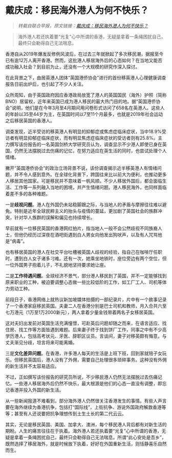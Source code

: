 # 戴庆成：移民海外港人为何不快乐？

>*转载自联合早报，原文链接：[戴庆成：移民海外港人为何不快乐？](https://www.zaobao.com/news/china/story20220524-1275773)*

<blockquote>海外港人若还执着要“光复”心中所谓的香港，无疑是拿着一条绳困扰自己，最终只会勒得自己无法喘息。</blockquote>

香港自从2019年爆发反修例风波后，在过去三年就掀起了多次移民潮，据报至今已有逾12万人离开香港。然而，这批港人移居海外后的心态如何？在当地又能否成功融入社会？到目前为止，还没有一个大规模的研究作深入探讨。

在此背景之下，由居英港人团体“英国港侨协会”进行的首份移英港人心理健康调查报告日前出炉后，也引起了不少人关注。

众所周知，由于英国政府因应香港政局放宽了港人的英国国民（海外）护照（简称BNO）居留权，近年来英国已成为港人移民的最大热门目的地。据“英国港侨协会”说明，他们是在今年3月至4月期间用问卷形式访问了658名在英港人。这些人的年龄以35至44岁为主，在英国时间以7至11个月最多，也就是2019年社会运动之后移居英国的香港人。

调查发现，近半受访的移英港人有明显的抑郁症或焦虑症临床症状，当中18.9%受访者有明显抑郁症临床症状，而有明显焦虑症临床症状的受访者则有25.8%。主力撰写该份报告的一名英国剑桥大学研究员认为，调查显示不少港人即使已身在英国，仍然无法摆脱过去伤痛的记忆，在努力适应在英生活的同时，也尝试处理个人情绪。

撇开“英国港侨协会”的政治立场背景不说，该份调查揭示近半移英港人有情绪问题，并不令人感到意外。在全球化背景下，跨国往来比以前大为便利，也推动更多人移居其他国家。可是移民并不意味着一帆风顺。不少人移居外国后，都会面临生活、工作等一系列融入当地的困境，并产生情绪问题。港人移民海外，也同样面临着差不多的各种难题。

一是**歧视问题**。港人在外国仍未站稳脚跟之际，与当地人的矛盾与摩擦往往难以避免。特别是近年全球民粹主义的抬头与疫情的蔓延，更加剧了英国社会的族群冲突，针对华人族群的误解和偏见也持续增长。

早前就有一位移民英国的香港网红拍片，指当地人一般不会公然歧视不同族裔人士，但他仍经历过深夜在酒吧街遇到白人男女向他发出狗吠声，以及有人咒骂他是“病毒”。

也有移居英国的港人在社交平台吐槽被英国人歧视的经验，指自己在咖啡厅任职时，遭到白人女子诸多刁难。还有一次，她乘坐地铁时，座位旁边有两个空位，但一位外国男子抱着儿子，不礼貌地坚持要求她让座。

二是**工作待遇问题**。全球经济不景气，部分港人移民到了英国，并不一定能够找到原来职业的工种，被迫要调整心态做一些比较低阶的工作，如工厂工人、司机等体力劳动工种。

前段日子，香港网络上就热议新加坡媒体拍摄的一部纪录片，片中有一个故事记录了一个香港家庭移民英国。夫妻二人在香港分别是巴士司机和教师，月入合共六至七万港元（1万至1万2000新元），两人拿着少量金钱带着两名子女移居英国。

这对夫妇出发前对英国生活充满憧憬，可赴英后问题却随之而来，在语言适应、找住房、找工作等方面皆遇到难题。后来妻子终于找到饼厂工作，同事之中有不少高学历港人，包括高考状元、牙医、辞职区议员。言谈间，妻子对移英颇有悔意，与丈夫渐见分歧，坦言将来可能离婚。

三是**文化差异问题**。在香港，许多港人每天的生活是上班下班，回到家就陪子女玩乐。但移民英国后，港人没有了外佣，需要自己处理很多琐碎事务。这种没有外佣的新生活并不太容易适应。

不过，正如撰写该份报告的研究员所说，不少移民港人仍然无法摆脱过去伤痛记忆。一些港人移居海外后仍然不快乐，最大根源是他们的心态一直没有调整，即忘记香港并投入外国的新生活。

从一些新闻报道不难看到，部分海外港人仍然很关注香港发生的事情。有些人声言要在海外继续为香港抗争，包括打“国际线”，上街抗争、游说外国政府解救香港等等；甚至有人还说要把抗争理想传到土生土长的第二代云云。

其实，无论是移民英国、美国、加拿大、澳洲，每个移民港人背后都有对新生活的期盼。人生的痛苦往往在于执着。海外港人若还执着要“光复”心中所谓的香港，无疑是拿着一条绳困扰自己，最终只会勒得自己无法喘息。所谓“此心安处是吾乡”，既然选择了移居海外，就是时候放下执着，好好在外国重新生活，则恬静喜乐自然而生。
